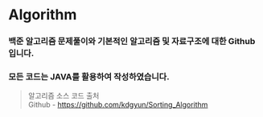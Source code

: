# Algorithm
### 백준 알고리즘 문제풀이와 기본적인 알고리즘 및 자료구조에 대한 Github입니다.<br>
### 모든 코드는 JAVA를 활용하여 작성하였습니다.
> 알고리즘 소스 코드 출처 <br>
Github - https://github.com/kdgyun/Sorting_Algorithm
